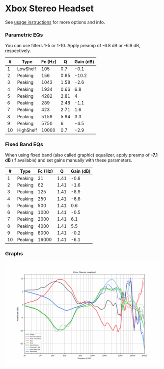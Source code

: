# Xbox Stereo Headset
See [usage instructions](https://github.com/jaakkopasanen/AutoEq#usage) for more options and info.

### Parametric EQs
You can use filters 1-5 or 1-10. Apply preamp of -6.8 dB or -6.9 dB, respectively.

|   # | Type      |   Fc (Hz) |    Q |   Gain (dB) |
|-----|-----------|-----------|------|-------------|
|   1 | LowShelf  |       105 | 0.7  |        -0.1 |
|   2 | Peaking   |       156 | 0.65 |       -10.2 |
|   3 | Peaking   |      1043 | 1.58 |        -2.6 |
|   4 | Peaking   |      1934 | 0.66 |         6.8 |
|   5 | Peaking   |      4282 | 2.81 |         4   |
|   6 | Peaking   |       289 | 2.48 |        -1.1 |
|   7 | Peaking   |       423 | 2.71 |         1.6 |
|   8 | Peaking   |      5159 | 5.94 |         3.3 |
|   9 | Peaking   |      5750 | 6    |        -4.5 |
|  10 | HighShelf |     10000 | 0.7  |        -2.9 |

### Fixed Band EQs
When using fixed band (also called graphic) equalizer, apply preamp of **-7.1 dB** (if available) and set gains manually with these parameters.

|   # | Type    |   Fc (Hz) |    Q |   Gain (dB) |
|-----|---------|-----------|------|-------------|
|   1 | Peaking |        31 | 1.41 |        -0.8 |
|   2 | Peaking |        62 | 1.41 |        -1.6 |
|   3 | Peaking |       125 | 1.41 |        -8.9 |
|   4 | Peaking |       250 | 1.41 |        -6.8 |
|   5 | Peaking |       500 | 1.41 |         0.6 |
|   6 | Peaking |      1000 | 1.41 |        -0.5 |
|   7 | Peaking |      2000 | 1.41 |         6.1 |
|   8 | Peaking |      4000 | 1.41 |         5.5 |
|   9 | Peaking |      8000 | 1.41 |        -0.2 |
|  10 | Peaking |     16000 | 1.41 |        -6.1 |

### Graphs
![](./Xbox%20Stereo%20Headset.png)
